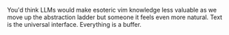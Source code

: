 You'd think LLMs would make esoteric vim knowledge less valuable as we move up the abstraction ladder but someone it feels even more natural. Text is the universal interface. Everything is a buffer.

